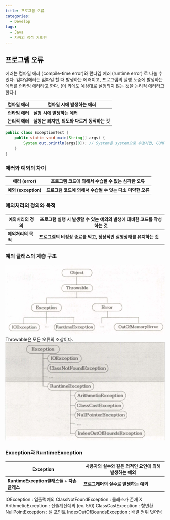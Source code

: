 ```yaml
---
title: 프로그램 오류
categories:
  - Develop
tags:
  - Java
  - 자바의 정석 기초편
---
```

## 프로그램 오류

에러는 컴파일 에러 (compile-time error)와 런타임 에러 (runtime error) 로 나눌 수 있다.
컴파일에러는 컴파일 할 때 발생하는 에러이고, 프로그램의 실행 도중에 발생하는 에러를 런타임 에러라고 한다.
(이 외에도 예상대로 실행되지 않는 것을 논리적 에러라고 한다.)

| 컴파일 에러     | 컴파일 시에 발생하는 에러                    |
| --------------- | -------------------------------------------- |
| **런타임 에러** | **실행 시에 발생하는 에러**                  |
| **논리적 에러** | **실행은 되지만, 의도와 다르게 동작하는 것** |

```java
public class ExceptionTest {
    public static void main(String[] args) {
        System.out.println(args[0]); // System을 system으로 수정하면, COMPILE ERROR가 뜬다.
    }
}
```

### 에러와 예외의 차이

| 에러 (error)         | 프로그램 코드에 의해서 수습될 수 없는 심각한 오류          |
| -------------------- | ---------------------------------------------------------- |
| **예외 (exception)** | **프로그램 코드에 의해서 수습될 수 잇는 다소 미약한 오류** |

### 예외처리의 정의와 목적

| 예외처리의 정의     | 프로그램 실행 시 발생할 수 있는 예외의 발생에 대비한 코드를 작성하는 것 |
| ------------------- | ------------------------------------------------------------ |
| **예외처리의 목적** | **프로그램의 비정상 종료를 막고, 정상적인 실행상태를 유지하는 것** |

### 예외 클래스의 계층 구조
![20220809_1](/assets/img/20220809_1.png)
Throwable은 모든 오류의 조상이다.
![20220809_2](/assets/img/20220809_2.png)

### Exception과 RuntimeException

| Exception                                 | 사용자의 실수와 같은 외적인 요인에 의해 발생하는 예외 |
| ----------------------------------------- | ----------------------------------------------------- |
| **RuntimeException클래스들 + 자손클래스** | **프로그래머의 실수로 발생하는 예외**                 |

IOException : 입출력예외
ClassNotFoundException : 클래스가 존재 X
ArithmeticException : 산술계산예외 (ex. 5/0)
ClassCastException : 형변환
NullPointException : 널 포인트
IndexOutOfBoundsException : 배열 범위 벗어남
